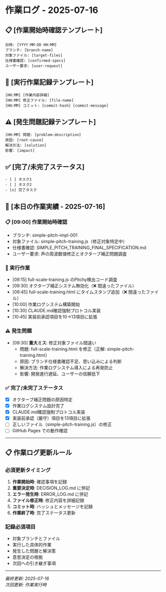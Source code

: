 # 作業ログ - 2025-07-16

## 📋 [作業開始時確認テンプレート]
```
日時: [YYYY-MM-DD HH:MM]
ブランチ: [branch-name]
対象ファイル: [target-files]
仕様書確認: [confirmed-specs]
ユーザー要求: [user-request]
```

## 🔧 [実行作業記録テンプレート]
```
[HH:MM] [作業内容詳細]
[HH:MM] 修正ファイル: [file-name]
[HH:MM] コミット: [commit-hash] [commit-message]
```

## ⚠️ [発生問題記録テンプレート]
```
[HH:MM] 問題: [problem-description]
原因: [root-cause]
解決方法: [solution]
影響: [impact]
```

## ✅ [完了/未完了ステータス]
```
- [ ] タスク1
- [ ] タスク2
- [x] 完了タスク
```

## 📝 [本日の作業実績 - 2025-07-16]

### 📋 [09:00] 作業開始時確認
- ブランチ: simple-pitch-impl-001
- 対象ファイル: simple-pitch-training.js（修正対象特定中）
- 仕様書確認: SIMPLE_PITCH_TRAINING_FINAL_SPECIFICATION.md
- ユーザー要求: 声の周波数値修正とオクターブ補正問題調査

### 🔧 実行作業
- [09:15] full-scale-training.js のPitchy検出コード調査
- [09:30] オクターブ補正システム無効化（❌ 間違ったファイル）
- [09:45] full-scale-training.html にタイムスタンプ追加（❌ 間違ったファイル）
- [10:00] 作業ログシステム構築開始
- [10:30] CLAUDE.md確認強制プロトコル実装
- [10:45] 実装前承認項目を10→13項目に拡張

### ⚠️ 発生問題
- [09:30] **重大ミス**: 修正対象ファイル間違い
  - 問題: full-scale-training.html を修正（正解: simple-pitch-training.html）
  - 原因: ブランチ仕様書確認不足、思い込みによる判断
  - 解決方法: 作業ログシステム導入による再発防止
  - 影響: 開発進行遅延、ユーザーの信頼低下

### ✅ 完了/未完了ステータス
- [x] オクターブ補正問題の原因特定
- [x] 作業ログシステム設計完了
- [x] CLAUDE.md確認強制プロトコル実装
- [x] 実装前承認（厳守）項目を13項目に拡張
- [ ] 正しいファイル（simple-pitch-training.js）の修正
- [ ] GitHub Pages での動作確認

---

## 📋 作業ログ更新ルール

### 必須更新タイミング
1. **作業開始時**: 確認事項を記録
2. **重要決定時**: DECISION_LOG.md に併記
3. **エラー発生時**: ERROR_LOG.md に併記
4. **ファイル修正時**: 修正内容を詳細記録
5. **コミット時**: ハッシュとメッセージを記録
6. **作業終了時**: 完了ステータス更新

### 記録必須項目
- 対象ブランチとファイル
- 実行した具体的作業
- 発生した問題と解決策
- 意思決定の根拠
- 次回への引き継ぎ事項

---

*最終更新: 2025-07-16*  
*次回更新: 作業実行時*